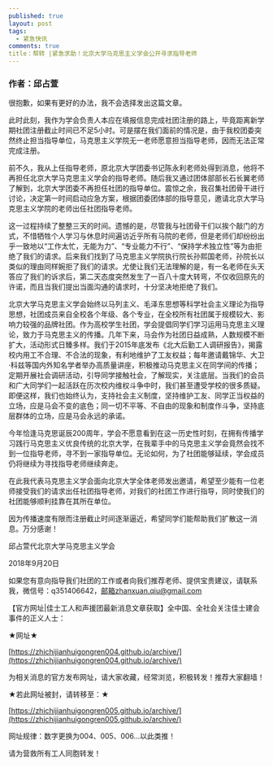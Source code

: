 ```yaml
---
published: true
layout: post
tags:
  - 紧急快讯
comments: true
title：帮转 |紧急求助！北京大学马克思主义学会公开寻求指导老师
---
```


###  作者：邱占萱

很抱歉，如果有更好的办法，我不会选择发出这篇文章。

此时此刻，我作为学会负责人本应在填报信息完成社团注册的路上，毕竟距离新学期社团注册截止时间已不足5小时。可是摆在我们面前的情况是，由于我校团委突然终止担当指导单位，马克思主义学院无一老师愿意担当指导老师，因而无法正常完成注册。

前不久，我从上任指导老师，原北京大学团委书记陈永利老师处得到消息，他将不再担任北京大学马克思主义学会的指导老师。随后我又通过团体部部长石长翼老师了解到，北京大学团委不再担任社团的指导单位。震惊之余，我召集社团骨干进行讨论，决定第一时间启动应急方案，根据团委团体部的指导意见，邀请北京大学马克思主义学院的老师出任社团指导老师。

这一过程持续了整整三天的时间。遗憾的是，尽管我与社团骨干们以挨个敲门的方式，不惜牺牲个人学习与休息时间遍访近乎所有马院的老师，但是老师们却纷纷出乎一致地以“工作太忙，无能为力”、“专业能力不行”、“保持学术独立性”等为由拒绝了我们的请求。后来我们找到了马克思主义学院执行院长孙熙国老师，孙院长以类似的理由同样婉拒了我们的请求。尤使让我们无法理解的是，有一名老师在头天答应了我们的诉求后，第二天态度突然发生了一百八十度大转弯，不仅收回原先的许诺，而且当我们提出当面沟通的请求时，十分坚决地拒绝了我们。

北京大学马克思主义学会始终以马列主义、毛泽东思想等科学社会主义理论为指导思想，社团成员来自全校各个年级、各个专业，在全校所有社团属于规模较大、影响力较强的品牌社团。作为高校学生社团，学会提倡同学们学习运用马克思主义理论，致力于马克思主义的传播。几年下来，马会作为社团日益成熟，人数规模不断扩大，活动形式日臻多样。我们于2015年底发布《北大后勤工人调研报告》，揭露校内用工不合理、不合法的现象，有利地维护了工友权益；每年邀请戴锦华、大卫·科兹等国内外知名学者举办高质量讲座，积极推动马克思主义在同学间的传播；定期开展社会调研活动，引导同学接触社会，了解现实，关注底层。当我们的会员和广大同学们一起活跃在历次校内维权斗争中时，我们甚至遭受学校的很多质疑。即便这样，我们也始终认为，支持社会主义制度，坚持维护工友、同学正当权益的立场，应是马会不变的底色；同一切不平等、不自由的现象和制度作斗争，坚持底层群体的立场，应是马会永远的承诺。

今年恰逢马克思诞辰200周年，学会不愿意看到在这一历史性时刻，在拥有传播学习践行马克思主义优良传统的北京大学，在我辈手中的马克思主义学会竟然会找不到一位指导老师，寻不到一家指导单位。无论如何，为了社团能够延续，学会成员仍将继续为寻找指导老师继续奔走。

在此我代表马克思主义学会面向北京大学全体老师发出邀请，希望至少能有一位老师接受我们的请求出任社团指导老师，对我们的社团工作进行指导，同时使我们的社团能够顺利挂靠在其所在单位。

因为传播速度有限而注册截止时间逐渐逼近，希望同学们能帮助我们扩散这一消息。万分感谢！
 
邱占萱代北京大学马克思主义学会
 
2018年9月20日
 
   如果您有意向指导我们社团的工作或者向我们推荐老师、提供宝贵建议，请联系我，微信号：q351406642，邮箱zhanxuan.qiu@gmail.com




【官方网址|佳士工人和声援团最新消息文章获取】全中国、全社会关注佳士建会事件的正义人士：

★网址★

[https://zhichijianhuigongren004.github.io/archive/](https://zhichijianhuigongren004.github.io/archive/)

为相关消息的官方发布网址，请大家收藏，经常浏览，积极转发！推荐大家翻墙！

★若此网址被封，请转移至：★

[https://zhichijianhuigongren005.github.io/archive/](https://zhichijianhuigongren005.github.io/archive/)

网址规律：数字更换为004、005、006...以此类推！

请为营救所有工人同胞转发！

